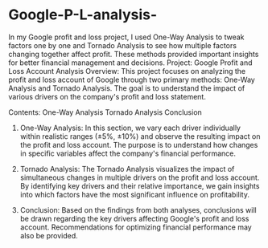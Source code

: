 # Google-P-L-analysis-
In my Google profit and loss project, I used One-Way Analysis to tweak factors one by one and Tornado Analysis to see how multiple factors changing together affect profit. These methods provided important insights for better financial management and decisions.
Project: Google Profit and Loss Account Analysis
Overview:
This project focuses on analyzing the profit and loss account of Google through two primary methods: One-Way Analysis and Tornado Analysis. The goal is to understand the impact of various drivers on the company's profit and loss statement.

Contents:
One-Way Analysis
Tornado Analysis
Conclusion
1. One-Way Analysis:
In this section, we vary each driver individually within realistic ranges (±5%, ±10%) and observe the resulting impact on the profit and loss account. The purpose is to understand how changes in specific variables affect the company's financial performance.

2. Tornado Analysis:
The Tornado Analysis visualizes the impact of simultaneous changes in multiple drivers on the profit and loss account. By identifying key drivers and their relative importance, we gain insights into which factors have the most significant influence on profitability.

3. Conclusion:
Based on the findings from both analyses, conclusions will be drawn regarding the key drivers affecting Google's profit and loss account. Recommendations for optimizing financial performance may also be provided.
